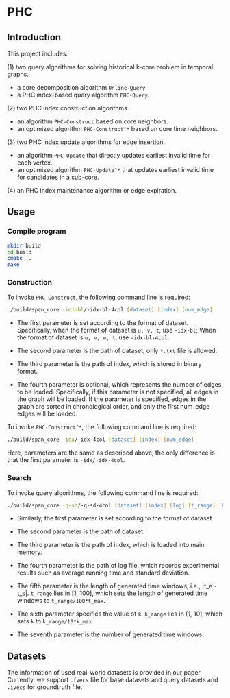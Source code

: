 # PHC
## Introduction
This project includes:

(1) two query algorithms for solving historical k-core problem in temporal graphs.

- a core decomposition algorithm ```Online-Query```.
- a PHC index-based query algorithm ```PHC-Query```.

(2) two PHC index construction algorithms.

- an algorithm ```PHC-Construct``` based on core neighbors.
- an optimized algorithm ```PHC-Construct^*``` based on core time neighbors.

(3) two PHC index update algorithms for edge insertion.

- an algorithm ```PHC-Update``` that directly updates earliest invalid time for each vertex.
- an optimized algorithm ```PHC-Update^*``` that updates earliest invalid time for candidates in a sub-core.

(4) an PHC index maintenance algorithm or edge expiration.

## Usage
### Compile program
```zsh
mkdir build
cd build
cmake ..
make
```

### Construction
To invoke ```PHC-Construct```, the following command line is required:
```zsh
./build/span_core -idx-bl/-idx-bl-4col [dataset] [index] [num_edge]
```
- The first parameter is set according to the format of dataset.
Specifically, when the format of dataset is ```u, v, t```, use ```-idx-bl```; When the format of dataset is ```u, v, w, t```, use ```-idx-bl-4col```.

- The second parameter is the path of dataset, only ```*.txt``` file is allowed.

- The third parameter is the path of index, which is stored in binary format.

- The fourth parameter is optional, which represents the number of edges to be loaded.
Specifically, if this parameter is not specified, all edges in the graph will be loaded.
If the parameter is specified, edges in the graph are sorted in chronological order, and only the first num_edge edges will be loaded.

To invoke ```PHC-Construct^*```, the following command line is required:
```zsh
./build/span_core -idx/-idx-4col [dataset] [index] [num_edge]
```
Here, parameters are the same as described above, the only difference is that the first parameter is ```-idx/-idx-4col```.

### Search
To invoke query algorithms, the following command line is required:
```zsh
./build/span_core -q-sd/-q-sd-4col [dataset] [index] [log] [t_range] [k_range] [num_query]
```
- Similarly, the first parameter is set according to the format of dataset.

- The second parameter is the path of dataset.

- The third parameter is the path of index, which is loaded into main memory.

- The fourth parameter is the path of log file, which records experimental results such as average running time and standard deviation.

- The fifth parameter is the length of generated time windows, i.e., |t_e - t_s|. ```t_range``` lies in [1, 100], which sets the length of generated time windows to ```t_range/100*t_max```.

- The sixth parameter specifies the value of ```k```. ```k_range``` lies in [1, 10], which sets ```k``` to ```k_range/10*k_max```.

- The seventh parameter is the number of generated time windows.

## Datasets
The information of used real-world datasets is provided in our paper. Currently, we support ```.fvecs``` file for base datasets and query datasets 
and ```.ivecs``` for groundtruth file.
